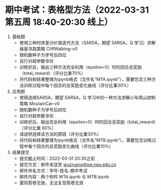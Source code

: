 # 期中考试：表格型方法（2022-03-31 第五周 18:40-20:30 线上）

1. 基础题
   - 使用三种时序差分价值迭代方法（SARSA，期望 SARSA，Q 学习）求解悬崖寻路策略 CliffWalking-v0
   - 随机数种子为学号后四位
   - 自行对超参数寻优
   - 训练好后，输出三种方法完全利用（epsilon=0）时的回合总奖励（total_reward）（评分比重70%）
   - 将代码和结果整理为ipynb格式（文件名“MTA.ipynb”），需要包含三种方法训练过程中每个回合的总奖励变化曲线（评分比重30%）
2. 应用题
   - 使用选择SARSA，期望 SARSA，Q 学习中的一种方法求解小车爬山控制策略 MoutainCar-v0
   - 随机数种子为学号后四位
   - 自行对超参数寻优
   - 训练好后，输出完全利用（epsilon=0）时的回合总奖励（total_reward）（评分比重 60%）
   - 请说明选择该方法的原因（评分比重30%）
   - 将代码和结果整理为ipynb格式（文件名“MTB.ipynb”），需要包含训练过程中每个回合的总奖励变化曲线（评分比重10%）
3. 结果提交
   - 提交截止时间：2022-03-31 20:30之前
   - 提交方式：邮件发送至 wuziyang@ise.neu.edu.cn 
   - 邮件命名方式：学号-姓名-期中考试
   - 邮件内容：两个附件 MTA.ipynb 与 MTB.ipynb
   - 雷同答卷无效，无法复现答卷无效
